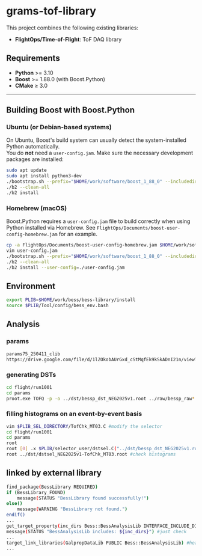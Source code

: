 # grams-tof-library

This project combines the following existing libraries:
- **FlightOps/Time-of-Flight**: ToF DAQ library

## Requirements
- **Python** >= 3.10  
- **Boost** >= 1.88.0 (with Boost.Python)
- **CMake** ≥ 3.0
---

## Building Boost with Boost.Python
### Ubuntu (or Debian-based systems)
On Ubuntu, Boost's build system can usually detect the system-installed Python automatically.  
You do **not** need a `user-config.jam`.
Make sure the necessary development packages are installed:

```bash
sudo apt update
sudo apt install python3-dev
./bootstrap.sh --prefix="$HOME/work/software/boost_1_88_0" --includedir=headers --libdir=dist --with-python=python3
./b2 --clean-all
./b2 install 
```
### Homebrew (macOS)
Boost.Python requires a `user-config.jam` file to build correctly when using Python installed via Homebrew.
See `FlightOps/Documents/boost-user-config-homebrew.jam` for an example.

```bash
cp -a FlightOps/Documents/boost-user-config-homebrew.jam $HOME/work/software/boost_1_88_0/user-config.jam
vim user-config.jam
./bootstrap.sh --prefix="$HOME/work/software/boost_1_88_0" --includedir=headers --libdir=dist --with-python=python3
./b2 --clean-all
./b2 install --user-config=./user-config.jam
```


## Environment
```bash
export PLIB=$HOME/work/bess/bess-library/install
source $PLIB/Tool/config/bess_env.bash
```

## Analysis
### params
```bash
params75_250411_clib 
https://drive.google.com/file/d/1lZOkobAUrGxd_cStMqfEk9kSkADnI21n/view?usp=sharing
```

### generating DSTs
```bash
cd flight/run1001
cd params
proot.exe TOFQ -p -o ../dst/bessp_dst_NEG2025v1.root ../raw/bessp_raw*.dat 
```

### filling histograms on an event-by-event basis
```bash
vim $PLIB_SEL_DIRECTORY/TofChk_MT03.C #modify the selector
cd flight/run1001
cd params
root
root [0] .x $PLIB/selector_user/dstsel.C("../dst/bessp_dst_NEG2025v1.root","TofChk_MT03")
root ../dst/dstsel_NEG2025v1-TofChk_MT03.root #check histograms
```

## linked by external library
```bash
find_package(BessLibrary REQUIRED)
if (BessLibrary_FOUND)
    message(STATUS "BessLibrary found successfully!")
else()
    message(WARNING "BessLibrary not found.")
endif()
...
get_target_property(inc_dirs Bess::BessAnalysisLib INTERFACE_INCLUDE_DIRECTORIES)
message(STATUS "BessAnalysisLib includes: ${inc_dirs}") #just check
...
target_link_libraries(GalpropDataLib PUBLIC Bess::BessAnalysisLib) #header dir is automatically loaded
...
```

